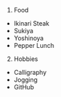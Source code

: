 1. Food
  * Ikinari Steak
  * Sukiya
  * Yoshinoya
  * Pepper Lunch

2. Hobbies
  * Calligraphy
  * Jogging
  * GitHub
